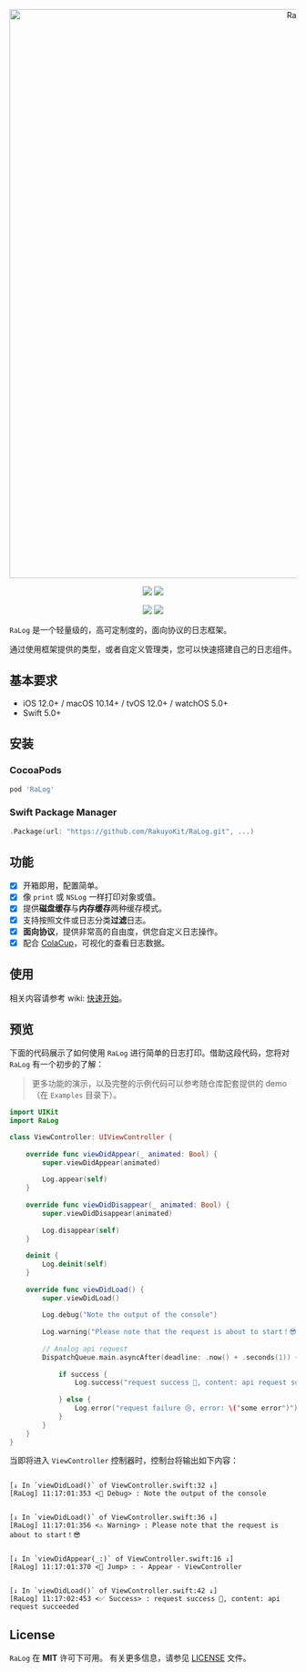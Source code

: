 <p align="center">
<img src="https://raw.githubusercontent.com/RakuyoKit/RaLog/master/Images/logo.png" alt="RaLog" title="RaLog" width="1000"/>
</p>

<p align="center">
<a href="https://swiftpackageindex.com/RakuyoKit/RaLog"><img src="https://img.shields.io/endpoint?url=https%3A%2F%2Fswiftpackageindex.com%2Fapi%2Fpackages%2FRakuyoKit%2FRaLog%2Fbadge%3Ftype%3Dswift-versions"></a>
<a href="https://swiftpackageindex.com/RakuyoKit/RaLog"><img src="https://img.shields.io/endpoint?url=https%3A%2F%2Fswiftpackageindex.com%2Fapi%2Fpackages%2FRakuyoKit%2FRaLog%2Fbadge%3Ftype%3Dplatforms"></a>
</p>
<p align="center">
<a href="https://cocoapods.org/pods/RaLog"><img src="https://img.shields.io/github/v/tag/RakuyoKit/RaLog.svg?include_prereleases=&sort=semver"></a>
<a href="https://raw.githubusercontent.com/RakuyoKit/RaLog/master/LICENSE"><img src="https://img.shields.io/badge/license-MIT-black"></a>
</p>

`RaLog` 是一个轻量级的，高可定制度的，面向协议的日志框架。

通过使用框架提供的类型，或者自定义管理类，您可以快速搭建自己的日志组件。

## 基本要求

- iOS 12.0+ / macOS 10.14+ / tvOS 12.0+ / watchOS 5.0+
- Swift 5.0+

## 安装

### CocoaPods

```ruby
pod 'RaLog'
```

### Swift Package Manager

```swift
.Package(url: "https://github.com/RakuyoKit/RaLog.git", ...)
```

## 功能

- [x] 开箱即用，配置简单。
- [x] 像 `print` 或 `NSLog` 一样打印对象或值。
- [x] 提供**磁盘缓存**与**内存缓存**两种缓存模式。
- [x] 支持按照文件或日志分类**过滤**日志。
- [x] **面向协议**，提供非常高的自由度，供您自定义日志操作。
- [x] 配合 [ColaCup](https://github.com/RakuyoKit/ColaCup)，可视化的查看日志数据。

## 使用

相关内容请参考 wiki: [快速开始](https://github.com/RakuyoKit/RaLog/wiki/快速开始)。

## 预览

下面的代码展示了如何使用 `RaLog` 进行简单的日志打印。借助这段代码，您将对 `RaLog` 有一个初步的了解：

> 更多功能的演示，以及完整的示例代码可以参考随仓库配套提供的 demo（在 `Examples` 目录下）。

```swift
import UIKit
import RaLog

class ViewController: UIViewController {
    
    override func viewDidAppear(_ animated: Bool) {
        super.viewDidAppear(animated)
        
        Log.appear(self)
    }
    
    override func viewDidDisappear(_ animated: Bool) {
        super.viewDidDisappear(animated)
        
        Log.disappear(self)
    }
    
    deinit {
        Log.deinit(self)
    }
    
    override func viewDidLoad() {
        super.viewDidLoad()
        
        Log.debug("Note the output of the console")
        
        Log.warning("Please note that the request is about to start！😎")
        
        // Analog api request
        DispatchQueue.main.asyncAfter(deadline: .now() + .seconds(1)) {
            
            if success {
                Log.success("request success 🥳, content: api request succeeded")
                
            } else {
                Log.error("request failure 😢, error: \("some error")")
            }
        }
    }
}
```

当即将进入 `ViewController` 控制器时，控制台将输出如下内容：

```

[↓ In `viewDidLoad()` of ViewController.swift:32 ↓]
[RaLog] 11:17:01:353 <👾 Debug> : Note the output of the console


[↓ In `viewDidLoad()` of ViewController.swift:36 ↓]
[RaLog] 11:17:01:356 <⚠️ Warning> : Please note that the request is about to start！😎


[↓ In `viewDidAppear(_:)` of ViewController.swift:16 ↓]
[RaLog] 11:17:01:370 <👋 Jump> : - Appear - ViewController


[↓ In `viewDidLoad()` of ViewController.swift:42 ↓]
[RaLog] 11:17:02:453 <✅ Success> : request success 🥳, content: api request succeeded

```

## License

`RaLog` 在 **MIT** 许可下可用。 有关更多信息，请参见 [LICENSE](https://github.com/RakuyoKit/RaLog/blob/master/LICENSE) 文件。
